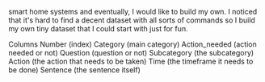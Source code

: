 smart home systems and eventually, I would like to build my own. I noticed that it's hard to find a decent dataset with all sorts of commands so I build my own tiny dataset that I could start with just for fun.

Columns
Number (index)
Category (main category)
Action_needed (action needed or not)
Question (question or not)
Subcategory (the subcategory)
Action (the action that needs to be taken)
Time (the timeframe it needs to be done)
Sentence (the sentence itself)